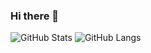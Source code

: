 ### Hi there 👋

![GitHub Stats](https://github-readme-stats.vercel.app/api?username=1l0&show_icons=true&count_private=true&theme=dark)
![GitHub Langs](https://github-readme-stats.vercel.app/api/top-langs/?username=1l0&layout=compact&theme=dark)
